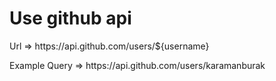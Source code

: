 <h1>Use github api</h1>

<p>Url => https://api.github.com/users/${username} </p>
<p>Example Query => https://api.github.com/users/karamanburak </p>
